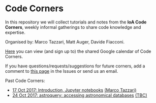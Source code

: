 # Code Corners

In this repository we will collect tutorials and notes from the **IoA Code Corners**, weekly informal gatherings to share code knowledge and expertise.

Organised by: Marco Tazzari, Matt Auger, Davide Fiacconi.

[Here](https://calendar.google.com/calendar/embed?src=d2kk8d3lp2bb98vajm0calm494%40group.calendar.google.com&ctz=Europe/London) you can view (and sign up to) the shared Google calendar of Code Corners.

If you have questions/requests/suggestions for future corners, add a comment to [this page](https://github.com/IoA-coding/codecorners/issues/1) in the Issues or send us an email.

Past Code Corners:

 * [17 Oct 2017: Introduction, Jupyter notebooks](http://ioa-coding.github.io/codecorners/2017_10_17_CC01_Intro_Jupyter.html) [(Marco Tazzari)](https://github.com/mtazzari)
 * [24 Oct 2017: astroquery: accessing astronomical databases](TBD) [(TBC)](TBC)


